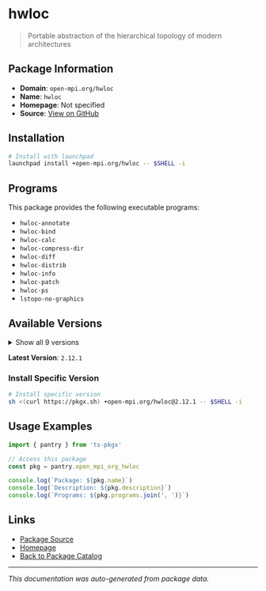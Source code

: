 # hwloc

> Portable abstraction of the hierarchical topology of modern architectures

## Package Information

- **Domain**: `open-mpi.org/hwloc`
- **Name**: `hwloc`
- **Homepage**: Not specified
- **Source**: [View on GitHub](https://github.com/pkgxdev/pantry/tree/main/projects/open-mpi.org/hwloc/package.yml)

## Installation

```bash
# Install with launchpad
launchpad install +open-mpi.org/hwloc -- $SHELL -i
```

## Programs

This package provides the following executable programs:

- `hwloc-annotate`
- `hwloc-bind`
- `hwloc-calc`
- `hwloc-compress-dir`
- `hwloc-diff`
- `hwloc-distrib`
- `hwloc-info`
- `hwloc-patch`
- `hwloc-ps`
- `lstopo-no-graphics`

## Available Versions

<details>
<summary>Show all 9 versions</summary>

- `2.12.1`, `2.12.0`, `2.11.2`, `2.11.1`, `2.11.0`
- `2.10.0`, `2.9.3`, `2.9.2`, `2.9.1`

</details>

**Latest Version**: `2.12.1`

### Install Specific Version

```bash
# Install specific version
sh <(curl https://pkgx.sh) +open-mpi.org/hwloc@2.12.1 -- $SHELL -i
```

## Usage Examples

```typescript
import { pantry } from 'ts-pkgx'

// Access this package
const pkg = pantry.open_mpi_org_hwloc

console.log(`Package: ${pkg.name}`)
console.log(`Description: ${pkg.description}`)
console.log(`Programs: ${pkg.programs.join(', ')}`)
```

## Links

- [Package Source](https://github.com/pkgxdev/pantry/tree/main/projects/open-mpi.org/hwloc/package.yml)
- [Homepage](#)
- [Back to Package Catalog](../package-catalog.md)

---

*This documentation was auto-generated from package data.*
